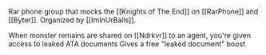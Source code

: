Rar phone group that mocks the [[Knights of The End]] on [[RarPhone]] and [[Byter]]. Organized by [[ImInUrBalls]].

When monster remains are shared on [[Ndrkvr]] to an agent, you're given access to leaked ATA documents 
Gives a free "leaked document" boost